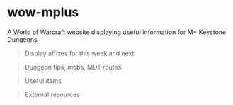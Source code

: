 # wow-mplus

A World of Warcraft website displaying useful information for M+ Keystone Dungeons
> Display affixes for this week and next

> Dungeon tips, mobs, MDT routes

> Useful items

> External resources
